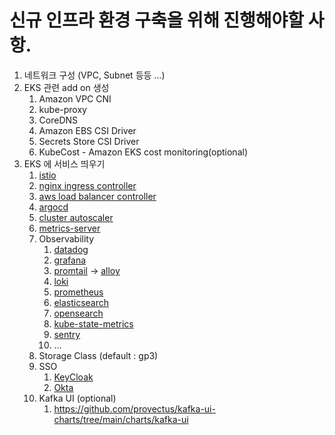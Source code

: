 # 신규 인프라 환경 구축을 위해 진행해야할 사항.
1. 네트워크 구성 (VPC, Subnet 등등 …)
2. EKS 관련 add on 생성
   1. Amazon VPC CNI
   2. kube-proxy
   3. CoreDNS
   4. Amazon EBS CSI Driver
   5. Secrets Store CSI Driver
   6. KubeCost - Amazon EKS cost monitoring(optional)
3. EKS 에 서비스 띄우기
   1. [istio](https://github.com/istio/istio/tree/master/manifests/charts)
   2. [nginx ingress controller](https://github.com/kubernetes/ingress-nginx/tree/main/charts/ingress-nginx)
   3. [aws load balancer controller](https://github.com/kubernetes-sigs/aws-load-balancer-controller/tree/main/helm/aws-load-balancer-controller)
   4. [argocd](https://github.com/argoproj/argo-helm/tree/main/charts/argo-cd)
   5. [cluster autoscaler](https://github.com/kubernetes/autoscaler/tree/master/charts/cluster-autoscaler)
   6. [metrics-server](https://github.com/kubernetes-sigs/metrics-server/tree/master/charts/metrics-server)
   7. Observability
      1. [datadog](https://github.com/DataDog/helm-charts/tree/main/charts)
      2. [grafana](https://grafana.com/)
      3. [promtail](https://grafana.com/docs/loki/latest/send-data/promtail/) -> [alloy](https://grafana.com/docs/alloy/latest/)
      4. [loki](https://grafana.com/oss/loki/)
      5. [prometheus](https://prometheus.io/)
      7. [elasticsearch](https://www.elastic.co/kr/elasticsearch)
      8. [opensearch](https://opensearch.org/)
      9. [kube-state-metrics](https://github.com/kubernetes/kube-state-metrics)
      10. [sentry](https://github.com/getsentry/)
      11. ...
   8. Storage Class (default : gp3)
   9. SSO
       1. [KeyCloak](https://www.keycloak.org/)
       2. [Okta](https://www.okta.com/kr/)
   11. Kafka UI (optional)
       1. https://github.com/provectus/kafka-ui-charts/tree/main/charts/kafka-ui
